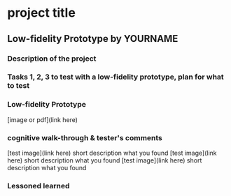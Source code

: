 # project title

## Low-fidelity Prototype by YOURNAME

### Description of the project

### Tasks 1, 2, 3 to test with a low-fidelity prototype, plan for what to test

### Low-fidelity Prototype 
[image or pdf](link here)

### cognitive walk-through & tester's comments
[test image](link here) short description what you found
[test image](link here) short description what you found
[test image](link here) short description what you found

### Lessoned learned

